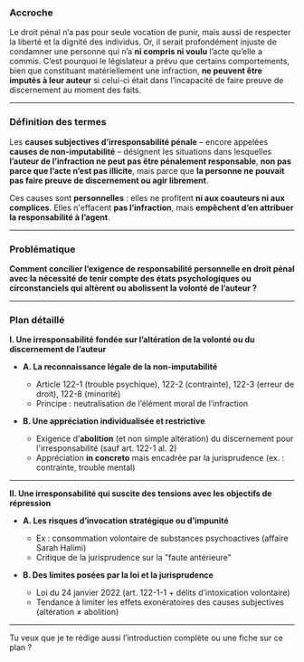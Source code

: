 ### **Accroche**

Le droit pénal n’a pas pour seule vocation de punir, mais aussi de respecter la liberté et la dignité des individus. Or, il serait profondément injuste de condamner une personne qui n’a **ni compris ni voulu** l’acte qu’elle a commis. C’est pourquoi le législateur a prévu que certains comportements, bien que constituant matériellement une infraction, **ne peuvent être imputés à leur auteur** si celui-ci était dans l’incapacité de faire preuve de discernement au moment des faits.

---

### **Définition des termes**

Les **causes subjectives d’irresponsabilité pénale** – encore appelées **causes de non-imputabilité** – désignent les situations dans lesquelles **l’auteur de l’infraction ne peut pas être pénalement responsable**, **non pas parce que l’acte n’est pas illicite**, mais parce que **la personne ne pouvait pas faire preuve de discernement ou agir librement**.

Ces causes sont **personnelles** : elles ne profitent **ni aux coauteurs ni aux complices**. Elles n'effacent **pas l’infraction**, mais **empêchent d’en attribuer la responsabilité à l’agent**.

---

### **Problématique**

**Comment concilier l’exigence de responsabilité personnelle en droit pénal avec la nécessité de tenir compte des états psychologiques ou circonstanciels qui altèrent ou abolissent la volonté de l’auteur ?**

---

### **Plan détaillé**

**I. Une irresponsabilité fondée sur l’altération de la volonté ou du discernement de l’auteur**

- **A. La reconnaissance légale de la non-imputabilité**
    
    - Article 122-1 (trouble psychique), 122-2 (contrainte), 122-3 (erreur de droit), 122-8 (minorité)
    - Principe : neutralisation de l’élément moral de l’infraction
- **B. Une appréciation individualisée et restrictive**
    
    - Exigence d’**abolition** (et non simple altération) du discernement pour l'irresponsabilité (sauf art. 122-1 al. 2)
    - Appréciation **in concreto** mais encadrée par la jurisprudence (ex. : contrainte, trouble mental)

---

**II. Une irresponsabilité qui suscite des tensions avec les objectifs de répression**

- **A. Les risques d’invocation stratégique ou d’impunité**
    
    - Ex : consommation volontaire de substances psychoactives (affaire Sarah Halimi)
    - Critique de la jurisprudence sur la "faute antérieure"
- **B. Des limites posées par la loi et la jurisprudence**
    
    - Loi du 24 janvier 2022 (art. 122-1-1 + délits d’intoxication volontaire)
    - Tendance à limiter les effets exonératoires des causes subjectives (altération ≠ abolition)

---

Tu veux que je te rédige aussi l’introduction complète ou une fiche sur ce plan ?